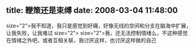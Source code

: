 title: 鞭策还是束缚
date: 2008-03-04 11:48:00
---

 size="2">我不知道，我只是感觉到好痛，好像无线的空间和分支在脑海中扩展，让我失败，让我难过  size="2">   size="2">我，还无法控制情绪么，不这种感觉在情绪之外吧，或者互相关联，我讨厌这样，也讨厌这样做的自己
